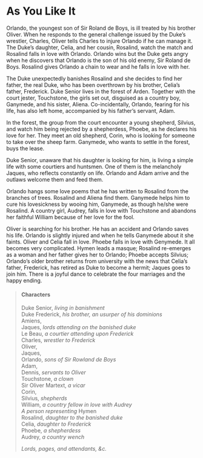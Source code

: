 <!-- ======================================================================
--- Search engine
title:          As You Like It
keywords:       you, yike, comedy
description:    As You Like It by William Shakespeare.
--- Menu system
order:          20
text:           As You Like It
hidden:         false
umbel:          false
--- Page properties
id:             
document:       
layout:         layout-2-left
$-left:         play-list
searchable:     true
======================================================================= -->

# As You Like It

Orlando, the youngest son of Sir Roland de Boys, is ill treated by his brother
Oliver. When he responds to the general challenge issued by the Duke’s wrestler,
Charles, Oliver tells Charles to injure Orlando if he can manage it. The Duke’s
daughter, Celia, and her cousin, Rosalind, watch the match and Rosalind falls in
love with Orlando. Orlando wins but the Duke gets angry when he discovers that
Orlando is the son of his old enemy, Sir Roland de Boys. Rosalind gives Orlando
a chain to wear and he falls in love with her.

The Duke unexpectedly banishes Rosalind and she decides to find her father, the
real Duke, who has been overthrown by his brother, Celia’s father, Frederick.
Duke Senior lives in the forest of Arden. Together with the court jester,
Touchstone, the girls set out, disguised as a country boy, Ganymede, and his
sister, Aliena. Co-incidentally, Orlando, fearing for his life, has also left
home, accompanied by his father’s servant, Adam.

In the forest, the group from the court encounter a young shepherd, Silvius, and
watch him being rejected by a shepherdess, Phoebe, as he declares his love for
her. They meet an old shepherd, Corin, who is looking for someone to take over
the sheep farm. Ganymede, who wants to settle in the forest, buys the lease.

Duke Senior, unaware that his daughter is looking for him, is living a simple
life with some courtiers and huntsmen. One of them is the melancholy Jaques, who
reflects constantly on life. Orlando and Adam arrive and the outlaws welcome
them and feed them.

Orlando hangs some love poems that he has written to Rosalind from the branches
of trees. Rosalind and Aliena find them. Ganymede helps him to cure his
lovesickness by wooing him, Ganymede, as though he/she were Rosalind. A country
girl, Audrey, falls in love with Touchstone and abandons her faithful William
because of her love for the fool.

Oliver is searching for his brother. He has an accident and Orlando saves his
life. Orlando is slightly injured and when he tells Ganymede about it she faints.
Oliver and Celia fall in love. Phoebe falls in love with Genymede. It all becomes
very complicated. Hymen leads a masque; Rosalind re-emerges as a woman and her
father gives her to Orlando; Phoebe accepts Silvius; Orlando’s older brother
returns from university with the news that Celia’s father, Frederick, has retired
as Duke to become a hermit; Jaques goes to join him. There is a joyful dance to
celebrate the four marriages and the happy ending.

>   #### Characters
>   
>   Duke Senior, _living in banishment_  
    Duke Frederick, _his brother, an usurper of his dominions_  
    Amiens,  
    Jaques, _lords attending on the banished duke_  
    Le Beau, _a courtier attending upon Frederick_  
    Charles, _wrestler to Frederick_  
    Oliver,  
    Jaques,  
    Orlando, _sons of Sir Rowland de Boys_  
    Adam,  
    Dennis, _servants to Oliver_  
    Touchstone, _a clown_  
    Sir Oliver Martext, _a vicar_  
    Corin,  
    Silvius, _shepherds_  
    William, _a country fellow in love with Audrey_  
    _A person representing_ Hymen  
    Rosalind, _daughter to the banished duke_  
    Celia, _daughter to Frederick_  
    Phoebe, _a shepherdess_  
    Audrey, _a country wench_
>   
>   _Lords, pages, and attendants, &c._
